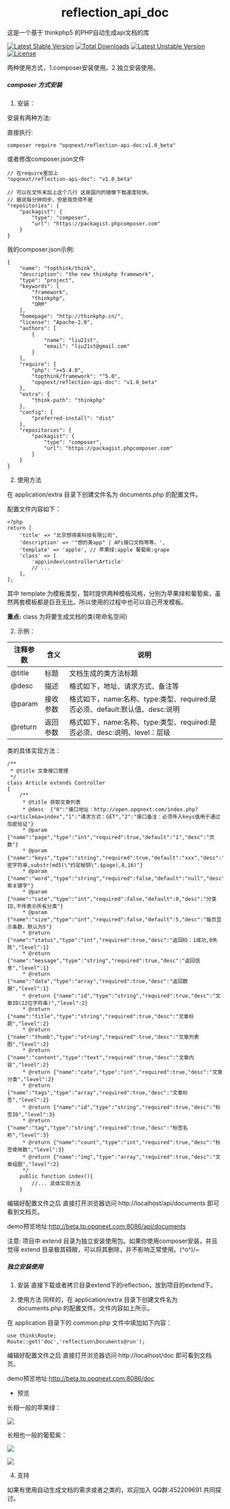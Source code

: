<p align="center">
    <h1 align="center">reflection_api_doc</h1>
</p>

这是一个基于 thinkphp5 的PHP自动生成api文档的库

[![Latest Stable Version](https://poser.pugx.org/opqnext/reflection-api-doc/v/stable.svg)](https://packagist.org/packages/phpmailer/phpmailer) 
[![Total Downloads](https://img.shields.io/packagist/dt/opqnext/reflection-api-doc.svg)](https://packagist.org/packages/opqnext/reflection-api-doc)
[![Latest Unstable Version](https://poser.pugx.org/opqnext/reflection-api-doc/v/unstable.svg)](https://packagist.org/packages/phpmailer/phpmailer) [![License](https://poser.pugx.org/opqnext/reflection-api-doc/license.svg)](https://packagist.org/packages/opqnext/reflection-api-doc)

两种使用方式，1.composer安装使用。2.独立安装使用。

#####  composer 方式安装

1. 安装：

安装有两种方法:

直接执行:
```
composer require "opqnext/reflection-api-doc:v1.0_beta"
```

或者修改composer.json文件
```
// 在require里加上
"opqnext/reflection-api-doc": "v1.0_beta"

// 可以在文件末加上这个几行 这是国内的镜像下载速度较快。
// 据说每分钟同步，但是我觉得不是
"repositories": {
    "packagist": {
        "type": "composer",
        "url": "https://packagist.phpcomposer.com"
    }
}
```

我的composer.json示例:
```
{
    "name": "topthink/think",
    "description": "the new thinkphp framework",
    "type": "project",
    "keywords": [
        "framework",
        "thinkphp",
        "ORM"
    ],
    "homepage": "http://thinkphp.cn/",
    "license": "Apache-2.0",
    "authors": [
        {
            "name": "liu21st",
            "email": "liu21st@gmail.com"
        }
    ],
    "require": {
        "php": ">=5.4.0",
        "topthink/framework": "^5.0",
        "opqnext/reflection-api-doc": "v1.0_beta"
    },
    "extra": {
        "think-path": "thinkphp"
    },
    "config": {
        "preferred-install": "dist"
    },
    "repositories": {
        "packagist": {
            "type": "composer",
            "url": "https://packagist.phpcomposer.com"
        }
    }
}
```
2. 使用方法

在 application/extra 目录下创建文件名为 documents.php 的配置文件。

配置文件内容如下：

```
<?php
return [
    'title' => "北京想得美科技有限公司",  
    'description' => '"想的美app" | APi接口文档等等。',
    'template' => 'apple', // 苹果绿:apple 葡萄紫:grape
    'class' => [
        'app\index\controller\Article'
        // ...
    ],
];
```
其中 template 为模板类型，暂时提供两种模板风格，分别为苹果绿和葡萄紫，虽然两套模板都是巨丑无比。所以使用的过程中也可以自己开发模板。

**重点:** class 为将要生成文档的类(带命名空间)

2. 示例：

| 注释参数 | 含义 | 说明 |
| - | - | - |
| @title | 标题 | 文档生成的类方法标题 |
| @desc | 描述 | 格式如下，地址、请求方式、备注等 |
| @param | 接收参数 | 格式如下，name:名称、type:类型、required:是否必须、default:默认值、desc:说明 |
| @return | 返回参数 | 格式如下，name:名称、type:类型、required:是否必须、desc:说明、level：层级 |

类的具体实现方法：

```
/**
 * @title 文章接口管理
 */
class Article extends Controller
{
    /**
     * @title 获取文章列表
     * @desc  {"0":"接口地址：http://open.opqnext.com/index.php?c=article&a=index","1":"请求方式：GET","2":"接口备注：必须传入keys值用于通过加密验证"}
     * @param {"name":"page","type":"int","required":true,"default":"1","desc":"页数"}
     * @param {"name":"keys","type":"string","required":true,"default":"xxx","desc":"加密字符串,substr(md5(\"约定秘钥\".$page),8,16)"}
     * @param {"name":"word","type":"string","required":false,"default":"null","desc":"搜索关键字"}
     * @param {"name":"cate","type":"int","required":false,"default":0,"desc":"分类ID,不传表示所有分类"}
     * @param {"name":"size","type":"int","required":false,"default":5,"desc":"每页显示条数，默认为5"}
     * @return {"name":"status","type":"int","required":true,"desc":"返回码：1成功,0失败","level":1}
     * @return {"name":"message","type":"string","required":true,"desc":"返回信息","level":1}
     * @return {"name":"data","type":"array","required":true,"desc":"返回数据","level":1}
     * @return {"name":"id","type":"string","required":true,"desc":"文章ID(22位字符串)","level":2}
     * @return {"name":"title","type":"string","required":true,"desc":"文章标题","level":2}
     * @return {"name":"thumb","type":"string","required":true,"desc":"文章列表图","level":2}
     * @return {"name":"content","type":"text","required":true,"desc":"文章内容","level":2}
     * @return {"name":"cate","type":"int","required":true,"desc":"文章分类","level":2}
     * @return {"name":"tags","type":"array","required":true,"desc":"文章标签","level":2}
     * @return {"name":"id","type":"string","required":true,"desc":"标签ID","level":3}
     * @return {"name":"tag","type":"string","required":true,"desc":"标签名称","level":3}
     * @return {"name":"count","type":"int","required":true,"desc":"标签使用数","level":3}
     * @return {"name":"img","type":"array","required":true,"desc":"文章组图","level":2}
     */
    public function index(){
        //... 具体实现方法
    }
```

编辑好配置文件之后 直接打开浏览器访问 http://localhost/api/documents 即可看到文档页。

demo预览地址:http://beta.tp.opqnext.com:8086/api/documents

注意: 项目中 extend 目录为独立安装使用包。如果你使用composer安装，并且觉得 extend 目录极其碍眼，可以将其删除，并不影响正常使用。\(^o^)/~

#####  独立安装使用

1. 安装
直接下载或者拷贝目录extend下的reflection，放到项目的extend下。

2. 使用方法
同样的，在 application/extra 目录下创建文件名为 documents.php 的配置文件。文件内容如上所示。

在 application 目录下的 common.php 文件中填加如下内容：
```
use think\Route;
Route::get('doc','reflection\Documents@run');
```

编辑好配置文件之后 直接打开浏览器访问 http://localhost/doc 即可看到文档页。

demo预览地址:http://beta.tp.opqnext.com:8086/doc

- 预览

长相一般的苹果绿：

![](https://image.opqnext.com/apple.jpg)

长相也一般的葡萄紫：

![](https://image.opqnext.com/grape.jpg)

![](https://image.opqnext.com/grape_2.png)

4. 支持

如果有使用自动生成文档的需求或者之类的，欢迎加入 QQ群:452209691 共同探讨。



